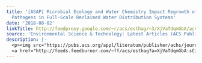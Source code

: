```yaml
---
title: '[ASAP] Microbial Ecology and Water Chemistry Impact Regrowth of Opportunistic
  Pathogens in Full-Scale Reclaimed Water Distribution Systems'
date: '2018-08-02'
linkTitle: http://feedproxy.google.com/~r/acs/esthag/~3/XjVaTdqmGbA/acs.est.8b02818
source: 'Environmental Science & Technology: Latest Articles (ACS Publications)'
description: |-
  <p><img src="https://pubs.acs.org/appl/literatum/publisher/achs/journals/content/esthag/0/esthag.ahead-of-print/acs.est.8b02818/20180801/images/medium/es-2018-02818k_0004.gif" alt="TOC Graphic"/></p><div><cite>Environmental Science & Technology</cite></div><div>DOI: 10.1021/acs.est.8b02818</div><div class="feedflare">
  <a href="http://feeds.feedburner.com/~ff/acs/esthag?a=XjVaTdqmGbA:sCiV4_5bQkk:yIl2AUoC8zA"><img src="http://feeds.feedburner.com/~ff/acs/esthag?d=yIl2AUoC8zA" border="0"></img></a>
---
```

